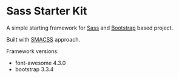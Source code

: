 # Sass Starter Kit

A simple starting framework for [Sass](http://sass-lang.com) and [Bootstrap](http://getbootstrap.com) based project.

Built with [SMACSS](https://smacss.com) approach.

Framework versions:

- font-awesome 4.3.0
- bootstrap 3.3.4
